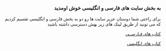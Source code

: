 
<h3 align = "right"> به بخش سایت های فارسی و انگلیسی خوش اومدید </h3>
<p align = "right">
برای راحتی شما دوستان عزیر سایت ها رو دو به بخش فارسی و انگلیسی تقسیم کردیم که می تونید از طریق لینک های زیر بهش دسترسی داشته باشید
</p>
<p align = "right"><a href="https://github.com/barnamenevisi/Free-resources/tree/main/books/Persian" align = "right"> کتاب های فـارســی </a></p> 
<p align = "right"><a href="https://github.com/barnamenevisi/Free-resources/tree/main/books/english" align = "right">کتاب های انگلیسی </a></p> 
